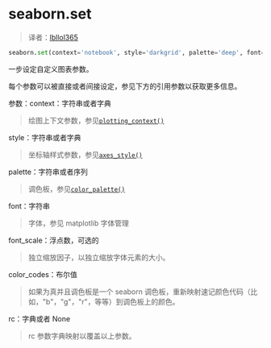 # seaborn.set

> 译者：[lbllol365](https://github.com/lbllol365)

```python
seaborn.set(context='notebook', style='darkgrid', palette='deep', font='sans-serif', font_scale=1, color_codes=True, rc=None)
```

一步设定自定义图表参数。

每个参数可以被直接或者间接设定，参见下方的引用参数以获取更多信息。

参数：context：字符串或者字典

> 绘图上下文参数，参见[`plotting_context()`](https://github.com/apachecn/seaborn-doc-zh/blob/master/docs/seaborn.plotting_context.html#seaborn.plotting_context)

style：字符串或者字典

> 坐标轴样式参数，参见[`axes_style()`](https://github.com/apachecn/seaborn-doc-zh/blob/master/docs/seaborn.axes_style.html#seaborn.axes_style)

palette：字符串或者序列

> 调色板，参见[`color_palette()`](https://github.com/apachecn/seaborn-doc-zh/blob/master/docs/seaborn.color_palette.html#seaborn.color_palette)

font：字符串

> 字体，参见 matplotlib 字体管理

font_scale：浮点数，可选的

> 独立缩放因子，以独立缩放字体元素的大小。

color_codes：布尔值

> 如果为真并且调色板是一个 seaborn 调色板，重新映射速记颜色代码（比如，"b"，"g"，"r"，等等）到调色板上的颜色。

rc：字典或者 None

> rc 参数字典映射以覆盖以上参数。